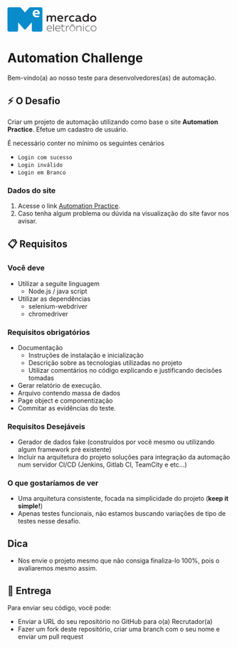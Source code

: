 <img src="me.svg" width="200" alt="ME">

# Automation Challenge

Bem-vindo(a) ao nosso teste para desenvolvedores(as) de automação.

## :zap: O Desafio
Criar um projeto de automação utilizando como base o site **Automation Practice**.
Efetue um cadastro de usuário.

É necessário conter no mínimo os seguintes cenários

* `Login com sucesso`
* `Login inválido`
* `Login em Branco`

### Dados do site

1. Acesse o link [Automation Practice](http://automationpractice.com/index.php).
2. Caso tenha algum problema ou dúvida na visualização do site favor nos avisar.

## :clipboard: Requisitos

### Você deve
* Utilizar a seguite linguagem
    * Node.js / java script
* Utilizar as dependências
    * selenium-webdriver
    * chromedriver

### Requisitos obrigatórios
* Documentação
    * Instruções de instalação e inicialização
    * Descrição sobre as tecnologias utilizadas no projeto
    * Utilizar comentários no código explicando e justificando decisões tomadas
* Gerar relatório de execução.
* Arquivo contendo massa de dados
* Page object e componentização
* Commitar as evidências do teste.

### Requisitos Desejáveis
* Gerador de dados fake (construídos por você mesmo ou utilizando algum framework pré existente)
* Incluir na arquitetura do projeto soluções para integração da automação num servidor CI/CD (Jenkins, Gitlab CI, TeamCity e etc...)

### O que gostaríamos de ver
* Uma arquitetura consistente, focada na simplicidade do projeto (**keep it simple!**)
* Apenas testes funcionais, não estamos buscando variações de tipo de testes nesse desafio.

## Dica
* Nos envie o projeto mesmo que não consiga finaliza-lo 100%, pois o avaliaremos mesmo assim.

## :rocket: Entrega
Para enviar seu código, você pode:

* Enviar a URL do seu repositório no GitHub para o(a) Recrutador(a)
* Fazer um fork deste repositório, criar uma branch com o seu nome e enviar um pull request
